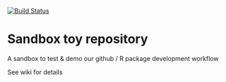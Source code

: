[![Build Status](https://travis-ci.com/fungenomics/sandbox.svg?branch=master-private)](https://travis-ci.com/fungenomics/sandbox)

# Sandbox toy repository
A sandbox to test & demo our github / R package development workflow

See wiki for details
